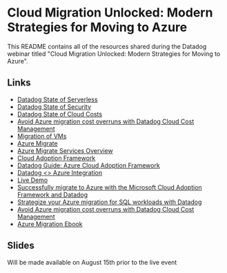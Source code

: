 # Cloud Migration Unlocked: Modern Strategies for Moving to Azure

This README contains all of the resources shared during the Datadog webinar titled "Cloud Migration Unlocked: Modern Strategies for Moving to Azure".

## Links
- [Datadog State of Serverless](https://www.datadoghq.com/state-of-serverless/)
- [Datadog State of Security](https://www.datadoghq.com/state-of-cloud-security/)
- [Datadog State of Cloud Costs](https://www.datadoghq.com/state-of-cloud-costs/)
- [Avoid Azure migration cost overruns with Datadog Cloud Cost Management](https://www.datadoghq.com/blog/azure-cloud-cost-management/)
- [Migration of VMs](https://azure.microsoft.com/en-us/products/virtual-machines#tabs-pill-bar-oc9786_tab2)
- [Azure Migrate](https://azure.microsoft.com/en-us/products/azure-migrate)
- [Azure Migrate Services Overview](https://learn.microsoft.com/en-us/azure/migrate/migrate-services-overview)
- [Cloud Adoption Framework](https://learn.microsoft.com/en-us/azure/cloud-adoption-framework/get-started/#cloud-adoption-scenarios)
- [Datadog Guide: Azure Cloud Adoption Framework](https://docs.datadoghq.com/integrations/guide/azure-cloud-adoption-framework/)
- [Datadog <> Azure Integration](https://docs.datadoghq.com/integrations/azure/)
- [Live Demo](https://app.datadoghq.com/dashboard/gs7-fxd-q9v?fromUser=true&refresh_mode=sliding&view=spans&from_ts=1722285646423&to_ts=1722458446423&live=true)
- [Successfully migrate to Azure with the Microsoft Cloud Adoption Framework and Datadog](https://www.datadoghq.com/blog/migrate-to-azure-with-the-microsoft-cloud-adoption-framework/)
- [Strategize your Azure migration for SQL workloads with Datadog](https://www.datadoghq.com/blog/migrate-sql-workloads-to-azure-with-datadog/)
- [Avoid Azure migration cost overruns with Datadog Cloud Cost Management](https://www.datadoghq.com/blog/azure-cloud-cost-management/)
- [Azure Migration Ebook](https://www.datadoghq.com/resources/azure-migration-ebook/)

## Slides
Will be made available on August 15th prior to the live event

